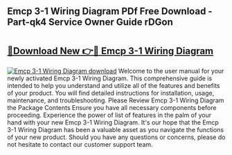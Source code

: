 ## Emcp 3-1 Wiring Diagram PDf Free Download - Part-qk4 Service Owner Guide rDGon

# <h2><a href="http://dft4w4.blite.top/?on=Emcp+3-1+Wiring+Diagram">🔗Download New 👉🔴 Emcp 3-1 Wiring Diagram</a></h2>

[![Emcp 3-1 Wiring Diagram download](https://i.imgur.com/lujVjoI.png)](http://dft4w4.blite.top/?on=Emcp+3-1+Wiring+Diagram)
Welcome to the user manual for your newly activated Emcp 3-1 Wiring Diagram. This comprehensive guide is intended to help you understand and utilize all of the features and benefits of your product. You will find detailed instructions for installation, usage, maintenance, and troubleshooting. Please Review Emcp 3-1 Wiring Diagram the Package Contents Ensure you have all necessary components before proceeding. Experience the power of list of features in the palm of your hand with your new Emcp 3-1 Wiring Diagram. It's our hope that the Emcp 3-1 Wiring Diagram has been a valuable asset as you navigate the functions of your new product. Should you have any questions or concerns, please do not hesitate to contact our customer support team.
